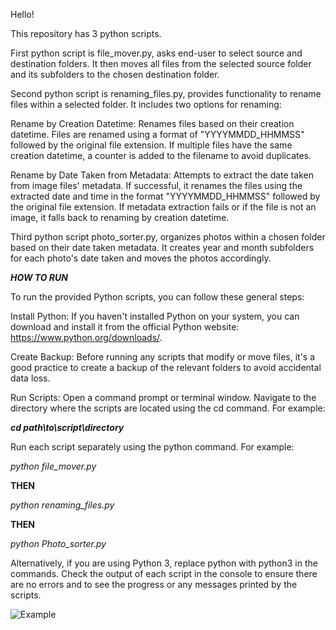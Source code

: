 Hello! 

This repository has 3 python scripts. 

First python script is file_mover.py, asks end-user to select source and destination folders. It then moves all files from the selected source folder and its subfolders to the chosen destination folder.

Second python script is renaming_files.py, provides functionality to rename files within a selected folder. It includes two options for renaming:

Rename by Creation Datetime: Renames files based on their creation datetime. Files are renamed using a format of "YYYYMMDD_HHMMSS" followed by the original file extension. If multiple files have the same creation datetime, a counter is added to the filename to avoid duplicates.

Rename by Date Taken from Metadata: Attempts to extract the date taken from image files' metadata. If successful, it renames the files using the extracted date and time in the format "YYYYMMDD_HHMMSS" followed by the original file extension. If metadata extraction fails or if the file is not an image, it falls back to renaming by creation datetime.

Third python script photo_sorter.py, organizes photos within a chosen folder based on their date taken metadata. It creates year and month subfolders for each photo's date taken and moves the photos accordingly. 




















***HOW TO RUN***


To run the provided Python scripts, you can follow these general steps:

Install Python:
If you haven't installed Python on your system, you can download and install it from the official Python website: https://www.python.org/downloads/.

Create Backup:
Before running any scripts that modify or move files, it's a good practice to create a backup of the relevant folders to avoid accidental data loss.

Run Scripts:
Open a command prompt or terminal window.
Navigate to the directory where the scripts are located using the cd command. For example:

***cd path\to\script\directory***

Run each script separately using the python command. For example:

*python file_mover.py*

**THEN**

*python renaming_files.py*

**THEN** 

*python Photo_sorter.py*

Alternatively, if you are using Python 3, replace python with python3 in the commands.
Check the output of each script in the console to ensure there are no errors and to see the progress or any messages printed by the scripts.

![Example](https://github.com/radenko98/Photo-Move-Rename-Sort/assets/22021972/d6eeb744-0c3b-4478-998f-fa09211d8f43)





